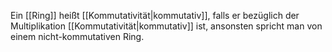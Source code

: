 Ein [[Ring]] heißt [[Kommutativität|kommutativ]], falls er bezüglich der Multiplikation [[Kommutativität|kommutativ]] ist, ansonsten spricht man von einem nicht-kommutativen Ring.